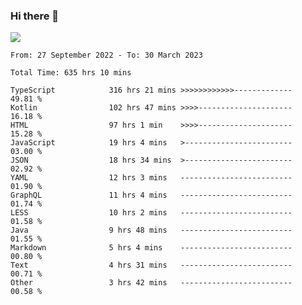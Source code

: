 ### Hi there 👋

<!--<a href="https://github.com/search?o=desc&q=author%3Abushiyi&s=committer-date&type=Commits">-->
<!--    <img align="center" height = "178" src="https://github-readme-stats.vercel.app/api?username=bushiyi&count_private=true&show_icons=true&theme=noctis_minimus&hide=contribs&include_all_commits=true" />-->
<!--</a>-->
<!--<a href="https://github.com/bushiyi?tab=repositories">-->
<!--    <img align="center" height = "178" src="https://github-readme-stats.vercel.app/api/top-langs/?username=bushiyi&count_private=true&theme=noctis_minimus" />-->
<!--</a>-->
 
<!-- [![Ashutosh's github activity graph](https://activity-graph.herokuapp.com/graph?username=bushiyi&theme=react&bg_color=1B2932&point=698B69&line=698B69)](https://github.com/ashutosh00710/github-readme-activity-graph)
 -->


![](https://raw.githubusercontent.com/bushiyi/bushiyi/master/assets/github-contribution-grid-snake.svg)

<!--START_SECTION:waka-->

```text
From: 27 September 2022 - To: 30 March 2023

Total Time: 635 hrs 10 mins

TypeScript            316 hrs 21 mins >>>>>>>>>>>>-------------   49.81 %
Kotlin                102 hrs 47 mins >>>>---------------------   16.18 %
HTML                  97 hrs 1 min    >>>>---------------------   15.28 %
JavaScript            19 hrs 4 mins   >------------------------   03.00 %
JSON                  18 hrs 34 mins  >------------------------   02.92 %
YAML                  12 hrs 3 mins   -------------------------   01.90 %
GraphQL               11 hrs 4 mins   -------------------------   01.74 %
LESS                  10 hrs 2 mins   -------------------------   01.58 %
Java                  9 hrs 48 mins   -------------------------   01.55 %
Markdown              5 hrs 4 mins    -------------------------   00.80 %
Text                  4 hrs 31 mins   -------------------------   00.71 %
Other                 3 hrs 42 mins   -------------------------   00.58 %
```

<!--END_SECTION:waka-->

